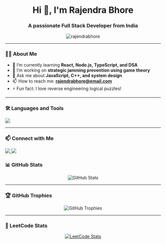 <h1 align="center">Hi 👋, I'm Rajendra Bhore</h1>
<h3 align="center">A passionate Full Stack Developer from India</h3>

<p align="center">
  <img src="https://komarev.com/ghpvc/?username=rajendrabhore&label=Profile%20views&color=0e75b6&style=flat" alt="rajendrabhore" />
</p>

---

### 👨‍💻 About Me

- 🌱 I’m currently learning **React, Node.js, TypeScript, and DSA**
- 👯 I’m working on **strategic jamming prevention using game theory**
- 💬 Ask me about **JavaScript, C++, and system design**
- 📫 How to reach me: **rajendrabhore@email.com**
- ⚡ Fun fact: I love reverse engineering logical puzzles!

---

### 🛠️ Languages and Tools

<p align="left">
  <img src="https://skillicons.dev/icons?i=js,ts,react,nodejs,html,css,cpp,python,mysql,mongodb,git,vscode" />
</p>

---

### 📫 Connect with Me

<p align="left">
  <a href="https://linkedin.com/in/rajendrabhore" target="_blank">
    <img src="https://img.shields.io/badge/-Rajendra%20Bhore-blue?style=flat-square&logo=Linkedin&logoColor=white"/>
  </a>
  <a href="mailto:rajendrabhore@email.com">
    <img src="https://img.shields.io/badge/-rajendrabhore@email.com-c14438?style=flat-square&logo=Gmail&logoColor=white"/>
  </a>
</p>

### 📊 GitHub Stats

<p align="center">
  <img src="https://github-readme-stats.vercel.app/api?username=SOHAMRAJENDRABHORE&show_icons=true&theme=tokyonight" alt="GitHub Stats" />
</p>

---

### 🏆 GitHub Trophies

<p align="center">
  <img src="https://github-profile-trophy.vercel.app/?username=SOHAMRAJENDRABHORE&theme=monokai" alt="GitHub Trophies" />
</p>

---

### 🧠 LeetCode Stats

<p align="center">
  <a href="https://leetcode.com/u/SOHAMRAJENDRABHORE/">
    <img src="https://leetcard.jacoblin.cool/SOHAMRAJENDRABHORE?theme=dark&font=baloo&ext=activity" alt="LeetCode Stats" />
  </a>
</p>
